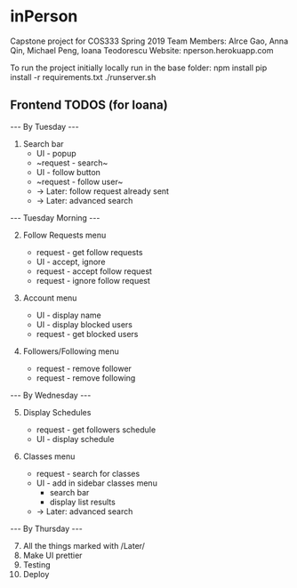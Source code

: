 # inPerson
Capstone project for COS333 Spring 2019
Team Members: Alrce Gao, Anna Qin, Michael Peng, Ioana Teodorescu
Website: nperson.herokuapp.com

To run the project initially locally run in the base folder:
npm install
pip install -r requirements.txt
./runserver.sh

## Frontend TODOS (for Ioana)
--- By Tuesday ---
1. Search bar
    * UI - popup
    * ~request - search~
    * UI - follow button
    * ~request - follow user~
    * -> Later: follow request already sent
    * -> Later: advanced search


--- Tuesday Morning ---

2. Follow Requests menu
    * request - get follow requests
    * UI - accept, ignore
    * request - accept follow request
    * request - ignore follow request

3. Account menu
    * UI - display name
    * UI - display blocked users
    * request - get blocked users

4. Followers/Following menu
    * request - remove follower
    * request - remove following


--- By Wednesday ---

5. Display Schedules
    * request - get followers schedule
    * UI - display schedule

6. Classes menu
    * request - search for classes
    * UI - add in sidebar classes menu
        * search bar
        * display list results
    * -> Later: advanced search


--- By Thursday ---

7. All the things marked with /Later/
8. Make UI prettier
9. Testing
10. Deploy



